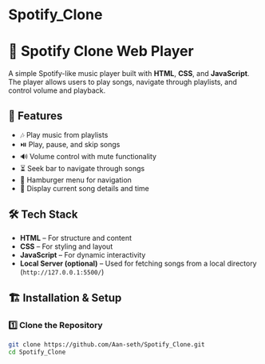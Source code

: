 # Spotify_Clone
# 🎵 Spotify Clone Web Player

A simple Spotify-like music player built with **HTML**, **CSS**, and **JavaScript**. The player allows users to play songs, navigate through playlists, and control volume and playback.

## 🚀 Features
- 🎶 Play music from playlists
- ⏯️ Play, pause, and skip songs
- 🔊 Volume control with mute functionality
- ⏳ Seek bar to navigate through songs
- 📱 Hamburger menu for navigation
- 🎵 Display current song details and time

## 🛠️ Tech Stack
- **HTML** – For structure and content
- **CSS** – For styling and layout
- **JavaScript** – For dynamic interactivity
- **Local Server (optional)** – Used for fetching songs from a local directory (`http://127.0.0.1:5500/`)

## 🏗️ Installation & Setup

### 1️⃣ Clone the Repository
```bash
git clone https://github.com/Aan-seth/Spotify_Clone.git
cd Spotify_Clone
